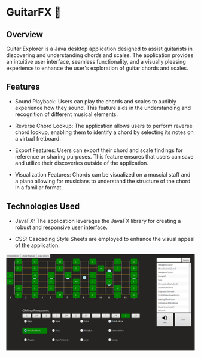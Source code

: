 # GuitarFX 🎸
## Overview
Guitar Explorer is a Java desktop application designed to assist guitarists in discovering and understanding chords and scales. The application provides an intuitive user interface, seamless functionality, and a visually pleasing experience to enhance the user's exploration of guitar chords and scales.

## Features
- Sound Playback: Users can play the chords and scales to audibly experience how they sound. This feature aids in the understanding and recognition of different musical elements.

- Reverse Chord Lookup: The application allows users to perform reverse chord lookup, enabling them to identify a chord by selecting its notes on a virtual fretboard.

- Export Features: Users can export their chord and scale findings for reference or sharing purposes. This feature ensures that users can save and utilize their discoveries outside of the application.

- Visualization Features: Chords can be visualized on a muscial staff and a piano allowing for musicians to understand the structure of the chord in a familiar format.

## Technologies Used
- JavaFX: The application leverages the JavaFX library for creating a robust and responsive user interface.

- CSS: Cascading Style Sheets are employed to enhance the visual appeal of the application.

![Image](./images/image1.png)
